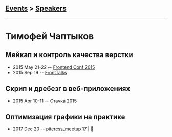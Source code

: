 ## [Events](../README.md) > [Speakers](../speakers.md)
---

# Тимофей Чаптыков

## Мейкап и контроль качества верстки
- 2015 May 21-22 -- [Frontend Conf 2015](https://www.youtube.com/watch?v=SKtJu8x5Kjg)    
- 2015 Sep 19 -- [FrontTalks](https://events.yandex.ru/lib/talks/3058/)    
## Скрип и дребезг в веб-приложениях
- 2015 Apr 10-11 -- Стачка 2015    
## Оптимизация графики на практике
- 2017 Dec 20 -- [pitercss_meetup 17](https://www.youtube.com/watch?v=7QhaoAPG4q4)  | [:notebook:](https://pitercss.ru/17/pres/graphics.pdf)  
